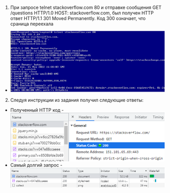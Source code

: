 1. При запросе telnet stackoverflow.com 80 и отправке сообщения GET /questions HTTP/1.0 HOST: stackoverflow.com, был получен HTTP ответ HTTP/1.1 301 Moved Permanently.
Код 300 означает, что сраница переехала
* ![Task1](https://github.com/Atlipoka/devops_netology/blob/main/ComputerNetwork/Lecture1/CS1-task1.png)
2. Следуя инструкции из задания получил следующие ответы:
*  Полученный HTTP код - ![Task2-1](https://github.com/Atlipoka/devops_netology/blob/main/ComputerNetwork/Lecture1/CS1-task2-1.png)
*  Самый долгий запрос - ![Task2-2](https://github.com/Atlipoka/devops_netology/blob/main/ComputerNetwork/Lecture1/CS1-task2-2.png)
